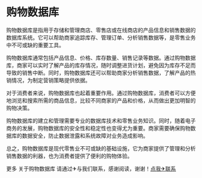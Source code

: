 # 购物数据库

购物数据库是指用于存储和管理商店、零售店或在线商店的产品信息和销售数据的数据库系统。它可以帮助商家追踪库存、管理订单、分析销售数据等，是零售业务中不可或缺的重要工具。

购物数据库通常包括产品信息、价格、库存数量、销售记录等数据。通过购物数据库，商家可以实时了解产品的库存情况，随时调整进货计划，避免因为库存不足而导致的销售中断。同时，购物数据库还可以帮助商家分析销售数据，了解产品的热销情况，为制定营销策略提供依据。

对于消费者来说，购物数据库也起着重要作用。通过购物数据库，消费者可以方便地浏览和搜索所需的商品信息，比较不同商家的产品和价格，从而做出更加明智的购物决策。

购物数据库的建立和管理需要专业的数据库技术和零售业务知识。同时，随着电子商务的发展，购物数据库的安全性和稳定性也变得尤为重要。商家需要确保购物数据库的数据安全，防止数据泄露和系统故障对业务造成影响。

总之，购物数据库是现代零售业不可或缺的基础设施，它为商家提供了管理和分析销售数据的利器，也为消费者提供了便利的购物体验。

更多 关于购物数据库 请通过✈与我们联系，感谢阅读，谢谢！[点我✈联系](https://a.k02.cc)